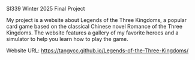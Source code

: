 
SI339 Winter 2025 Final Project

My project is a website about Legends of the Three Kingdoms, a popular card game based on the classical Chinese novel Romance of the Three Kingdoms. The website features a gallery of my favorite heroes and a simulator to help you learn how to play the game.


Website URL: https://tangycc.github.io/Legends-of-the-Three-Kingdoms/

